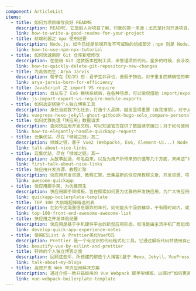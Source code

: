 ```yaml
---
component: ArticleList
items:
  - title: 如何为项目编写良好 README
    description: README，它是别人对项目了解、印象的第一来源；尤其是针对开源项目，相当之重要：好比颜值之于一个人，主页之于一个公司；但很多项目并未重视这一点；各种仓库，浩如烟海，没有简洁、明晰的介绍，教人如何耐心去看？本篇文章的存在，即是为了改善这种情况。它将指导您如何写出一篇友好、易读的 README ，同时提供一键生成专业 README（模版）的工具，从而为广大开发者，解决如何书写良好 README 之烦忧；同时为诸多阅读者，缓解没有清晰 README 一窥项目主旨的苦恼。
    link: how-to-write-a-good-readme-for-your-project
  - title: 前端利器之 npx 使用纪要
    description: Node.js，如今已经是前端开发不可或缺的组成部分；npm 则是 Node.js 默认的、以 JavaScript 编写的软件包管理系统； 而 npx 是 npm 软件包运行器，使用它，能够无需显式安装即可帮助执行 npm 软件包。它有很多用处，本就从其主要使用场景角度，来介绍下该命令。
    link: how-to-use-npm-npx-tutorial
  - title: 如何快速删除 Git 仓库新增修改
    description: 在使用 Git 这款版本控制工具，来管理项目代码，蛮多的时候，会涉及到“删除 Git 仓库新增修改”这样的诉求；如果能快速优雅做到，将会促进开发效率；这篇文章即在于，从不同诉求角度，来逐一探讨：“如果快速删除 Git 仓库新增修改”。
    link: how-to-quickly-delete-git-repository-new-changes
  - title: 为高效而生：Arya Jarvis
    description: 荀子在《劝学》曰：君子生非异也，善假于物也。对于重复而精确性的事物，理想的目标是：有贴心工具加以协助，使得可以用更便捷的方式处理；Github 创建仓库：ARYA JARVIS，即是为此而做的尝试 ── 她旨在为开发人员节省更多时间、精力以及体力。而此篇文章的存在，介绍 ARYA JARVIS 的同时，也分享下关于对善假于物的理解。
    link: arya-jarvis-born-for-efficiency
  - title: JavaScript 之 import VS require
    description: 自从有了 Es6 模块系统后，在各种场景，可以愉悦借助 import/export，来充作模块加载方案。同时，你可能也会看到 import 与 export default，或基于 CommonJS 规范的 require 与 module.exports 等诸多用法；本篇文章，旨在探讨 JavaScript 模块化体系中：ES6 模块与 CommonJS 模块的差异，以及各自用法注意事项等。
    link: js-import-export-vs-require-module-exports
  - title: 如何选定搭建个人独立博客工具
    description: 身处当前数字化社会，打造个人品牌，越发显得重要（自我推销）。对于从事技相关的人群，欲要树立并长时间保持自己的个人品牌，最便捷的方法无疑是：坚持长时间高质量输出原创文章。就择取合适的博文平台，也是项技术活儿；本文主旨，就针对这承载文字的各类平台，结合其功能特点，探讨下其优劣所在，以便可为更多朋友，就如何选择博文平台诉求，提供些参考。
    link: vuepress-hexo-jekyll-ghost-gitbook-hugo-solo_compare-personal-website-generator
  - title: 如何优雅处理「快应用」数据请求
    description: 查阅快应用开发文档，可以知道官方提供了数据请求接口；对于如何使用，文档中也给出了示例，但很显然，这在实际项目中，不够优雅且更不高效，所以需要对其进行再封装，使得可以大幅提升开发效率，同时也令整个代码优雅、便于维护。所以在此篇文章的存在，旨在于讨论下如何优雅处理快应用数据请求。
    link: how-to-elegantly-handle-quickapp-request
  - title: 云集优站，尽在「倾城之链」其二
    description: 倾城之链，基于 Vue2 (Webpack4, Es6, Element-Ui...) Node（Koa2）、MongoDB、Nginx、Redis、Pm2、Prerender 等工具/技术，所构建的 Web 应用程序，旨在云集全球优秀网站，方便你我探索互联网中更广阔的世界。
    link: talk-about-nice-links
  - title: 云集优站，尽在「倾城之链」其一
    description: 从故事起源，命名由来，以及为用户所带来的价值等几个方面，来阐述“倾城之链”这项个人作品；它可以为您探索更广阔的世界；同时，也方便为您推广所欢喜的网站。
    link: first-talk-about-nice-links
  - title: 快应用开发资源、教程汇聚
    description: 快应用开发资源、教程汇聚，云集最新的快应用教程文章、开发资源、项目案例及新闻动态；为快应用开发者提供便利和参考。
    link: awesome-quickapp
  - title: 快应用脚手架，为优雅而生
    description: 快应用脚手架模板，旨在探索如何更为优雅的开发快应用，为广大快应用开发者提供便利和参考，尽可能提升开发效率、优化开发体验，使得可以在更短时间内，塑造出更为优质的快应用。
    link: quickapp-boilerplate-template
  - title: TOP 100 大前端超棒精选列表
    description: 在如今这海量信息爆炸的年代，如何能从中汲取精华，于有限时间内，成为更高效的学习者，从而在激烈的竞争中更具优势，是当下每个人或企业都该思虑的问题；这份 TOP 100 大前端超棒精选列表，为解决信息过剩问题的具体实践：旨在为前端学习，技能提升，视野扩展，资料查找等提供价值性参考。
    link: top-100-front-end-awesome-awesome-list
  - title: 快应用之开发体验纪要
    description: 快应用是基于手机硬件平台的新型应用形态，标准是由主流手机厂商组成的快应用联盟联合制定。其标准的诞生将在研发接口、能力接入、开发者服务等层面建设标准平台，以平台化的生态模式对个人开发者和企业开发者全品类开放。快应用具备传统 APP 完整的应用体验，无需安装、即点即用；覆盖 10 亿设备，与操作系统深度集成，探索新型应用场景。
    link: develop-quick-app-experience-notes
  - title: 使用ESLint ＆ Prettier美化Vue代码
    description: Prettier 是一个有见识的代码格式化工具。它通过解析代码并使用自己的规则重新打印它，并考虑最大行长来强制执行一致的样式，并在必要时包装代码。如今，它已成为解决所有代码格式问题的优选方案；您可以结合 ESLint 和 Prettier，检测代码中潜在问题的同时，还能统一团队代码风格，从而促使写出高质量代码，来提升工作效率。
    link: beautify-vue-by-eslint-and-prettier
  - title: 轩帅的个人独立博客之旅
    description: 回顾这些年，所搭建的那些个人博客(基于 Hexo、Jekyll、VuePress 等)，以及体验过的写作分享平台(如：博客园、简书、微信公众号等)。
    link: talk-about-my-blogs
  - title: 高效开发 Web 单页应用解决方案
    description: 通过介绍一款开箱即用的 Vue Webpack 脚手架模版，以探讨“如何更高效开发单页面应用”；其中，对于构建中大型 Vue 项目，根据不断积淀的开发经验，提供创立项目基础、演示、大量的实践以及参考性建议；并且将保持持续性更新优化。
    link: vue-webpack-boilerplate-template
---
```


<ArticleList />
<br>
<br>
<br>
<Advertisement />
